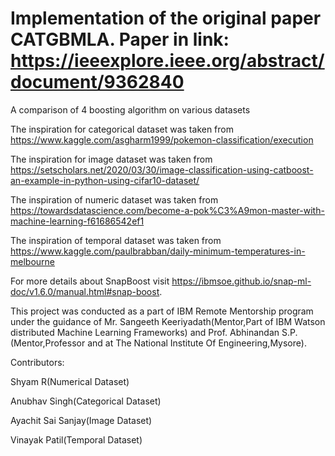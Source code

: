 # Implementation of the original paper CATGBMLA. Paper in link: https://ieeexplore.ieee.org/abstract/document/9362840

A comparison of 4 boosting algorithm on various datasets

The inspiration for categorical dataset was taken from https://www.kaggle.com/asgharm1999/pokemon-classification/execution

The inspiration for image dataset was taken from https://setscholars.net/2020/03/30/image-classification-using-catboost-an-example-in-python-using-cifar10-dataset/

The inspiration of numeric dataset was taken from https://towardsdatascience.com/become-a-pok%C3%A9mon-master-with-machine-learning-f61686542ef1

The inspiration of temporal dataset was taken from https://www.kaggle.com/paulbrabban/daily-minimum-temperatures-in-melbourne

For more details about SnapBoost visit https://ibmsoe.github.io/snap-ml-doc/v1.6.0/manual.html#snap-boost.

This project was conducted as a part of IBM Remote Mentorship program under the guidance of Mr. Sangeeth Keeriyadath(Mentor,Part of IBM Watson distributed Machine Learning Frameworks) and Prof. Abhinandan S.P.(Mentor,Professor and at The National Institute Of Engineering,Mysore).

Contributors:

Shyam R(Numerical Dataset)

Anubhav Singh(Categorical Dataset)

Ayachit Sai Sanjay(Image Dataset)

Vinayak Patil(Temporal Dataset)


